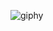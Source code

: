 ![giphy](https://user-images.githubusercontent.com/53111065/198847116-9c772eb5-8fe1-45f7-bedc-aed677e93320.gif)


